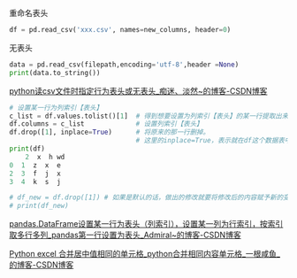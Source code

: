 重命名表头
```python
df = pd.read_csv('xxx.csv', names=new_columns, header=0)
```

无表头
```python
data = pd.read_csv(filepath,encoding='utf-8',header =None)
print(data.to_string())
```
[python读csv文件时指定行为表头或无表头\_痴迷、淡然\~的博客-CSDN博客](https://blog.csdn.net/qq_36512295/article/details/87930922)


```python
# 设置某一行为列索引【表头】
c_list = df.values.tolist()[1]  # 得到想要设置为列索引【表头】的某一行提取出来
df.columns = c_list  		    # 设置列索引【表头】
df.drop([1], inplace=True)  	# 将原来的那一行删掉。
								# 这里的inplace=True，表示就在df这个数据表中进行修改，默认是False
print(df)
    2  x  h wd
0  1  z  x  e
2  3  f  j  x
3  4  k  s  j

# df_new = df.drop([1])	# 如果是默认的话，做出的修改就要将修改后的内容赋予新的变量才能呈现出和上面一样的效果
# print(df_new)

```
[pandas.DataFrame设置某一行为表头（列索引），设置某一列为行索引，按索引取多行多列\_pandas第一行设置为表头\_Admiral\~的博客-CSDN博客](https://blog.csdn.net/Admiral_x/article/details/126415277)

[Python excel 合并居中值相同的单元格\_python合并相同内容单元格\_一根咸鱼\_的博客-CSDN博客](https://blog.csdn.net/weixin_47597129/article/details/124319638)

